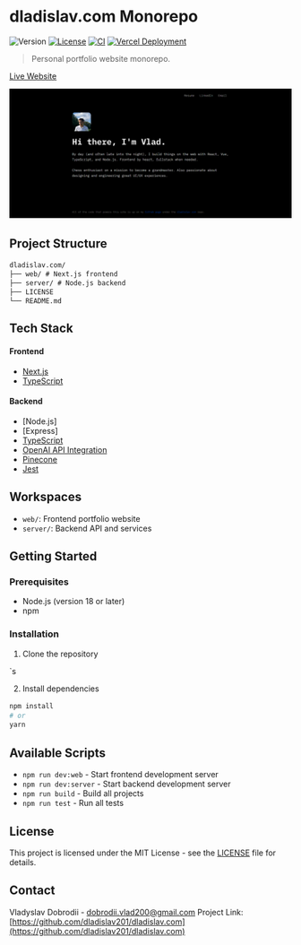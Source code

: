 # dladislav.com Monorepo

![Version](https://img.shields.io/badge/version-1.0.0-blue.svg)
[![License](https://img.shields.io/badge/license-MIT-green.svg)](LICENSE)
[![CI](https://github.com/dladislav201/dladislav.com/actions/workflows/ci.yml/badge.svg)](https://github.com/dladislav201/dladislav.com/actions/workflows/ci.yml)
[![Vercel Deployment](https://img.shields.io/github/deployments/dladislav201/dladislav.com/production?label=vercel&logo=vercel)](https://dladislav.com)

> Personal portfolio website monorepo.

[Live Website](https://dladislav.com)

![Website Screenshot](web/public/landing-page-screenshot.png)

## Project Structure

```
dladislav.com/
├── web/ # Next.js frontend
├── server/ # Node.js backend
├── LICENSE
└── README.md
```

## Tech Stack

#### Frontend

- [Next.js](https://nextjs.org/)
- [TypeScript](https://www.typescriptlang.org/)

#### Backend

- [Node.js]
- [Express]
- [TypeScript](https://www.typescriptlang.org/)
- [OpenAI API Integration](https://platform.openai.com/docs/api-reference)
- [Pinecone](https://www.pinecone.io/)
- [Jest](https://jestjs.io/)

## Workspaces

- `web/`: Frontend portfolio website
- `server/`: Backend API and services

## Getting Started

### Prerequisites

- Node.js (version 18 or later)
- npm

### Installation

1. Clone the repository

`s

2. Install dependencies

```bash
npm install
# or
yarn
```

## Available Scripts

- `npm run dev:web` - Start frontend development server
- `npm run dev:server` - Start backend development server
- `npm run build` - Build all projects
- `npm run test` - Run all tests

## License

This project is licensed under the MIT License - see the [LICENSE](LICENSE) file for details.

## Contact

Vladyslav Dobrodii - [dobrodii.vlad200@gmail.com](mailto:dobrodii.vlad200@gmail.com)
Project Link: [https://github.com/dladislav201/dladislav.com](https://github.com/dladislav201/dladislav.com)
